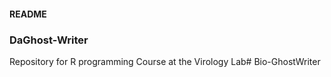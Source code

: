 #### README
### DaGhost-Writer

Repository for R programming Course at the Virology Lab# Bio-GhostWriter

